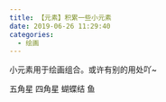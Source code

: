```yaml
---
title: 【元素】积累一些小元素
date: 2019-06-26 11:29:40
categories:
  - 绘画
---
```


小元素用于绘画组合。或许有别的用处吖~

五角星 四角星 蝴蝶结 鱼 